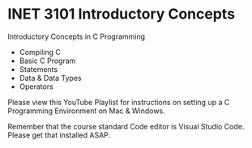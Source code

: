 # INET 3101 Introductory Concepts

Introductory Concepts in C Programming

- Compiling C
- Basic C Program
- Statements
- Data & Data Types
- Operators

Please view this YouTube Playlist for instructions on setting up a C Programming Environment on Mac & Windows.

Remember that the course standard Code editor is Visual Studio Code.  Please get that installed ASAP.
